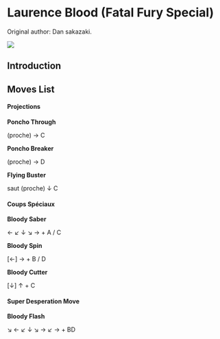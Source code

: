 # Laurence Blood (Fatal Fury Special)

Original author: Dan sakazaki.

![](/images/Ffsplaurence.PNG)  

## Introduction

## Moves List

#### Projections

**Poncho Through**

(proche) → C

**Poncho Breaker**

(proche) → D

**Flying Buster**

saut (proche) ↓ C

#### Coups Spéciaux

**Bloody Saber**

← ↙ ↓ ↘ → + A / C

**Bloody Spin**

\[←\] → + B / D

**Bloody Cutter**

\[↓\] ↑ + C

#### Super Desperation Move

**Bloody Flash**

↘ ← ↙ ↓ ↘ → ↙ → + BD
